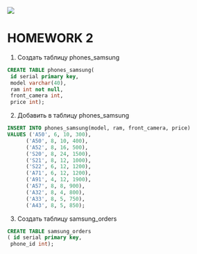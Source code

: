 ![](https://migsoft.ru/upload/iblock/ef4/ef44f3506c827eef392c01df91453755.png)

# HOMEWORK 2 

1. Создать таблицу phones_samsung
```sql
CREATE TABLE phones_samsung(
 id serial primary key,
 model varchar(40),
 ram int not null,
 front_camera int,
 price int);
 ```
 2. Добавить в таблицу phones_samsung
 ```sql
 INSERT INTO phones_samsung(model, ram, front_camera, price)
VALUES ('A50', 6, 10, 300),
       ('A50', 8, 10, 400),
       ('A52', 8, 16, 500),
       ('S20', 8, 24, 1500),
       ('S21', 8, 12, 1000),
       ('S22', 6, 12, 1200),
       ('A71', 6, 12, 1200),
       ('A91', 4, 12, 1900),
       ('A57', 8, 8, 900),
       ('A32', 8, 4, 800),
       ('A33', 8, 5, 750),
       ('A43', 8, 5, 850);
  ```
3. Создать таблицу samsung_orders
```sql
CREATE TABLE samsung_orders
( id serial primary key,
 phone_id int);
 ```


